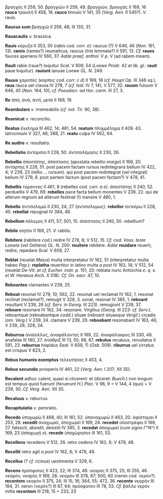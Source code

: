 βραγχός II 259, 50. βραγχιῶν II 259, 49. βραγχιῶν, βραγχάς II 169, 16
**rauca** τραυλή II 458, 16. **rauco** tinnulo V 141, 35 (*Verg. Aen.*
II 545?). *V.* rauis.

**Raucus sum** βραγχιῶ II 259, 48; III 130, 31.

**Rauacaulis** *v.* brassica.

**Rauis** κόρυζα II 353, 50 (rabis *cod. corr. e*): raucus (?) V 646, 46
(*Non.* 161, 13). **ramis** (ramex?) reumaticus, raucus (*tria*
lemmata?) II 591, 13. *Cf.* **raues** fauces aperiens IV 560, 37. *Adde
praef. anthol.* V *p.* V (ad rabem meam).

**Rauit** rabie (raue?) loquitur *Scal.* V 609, 54 (*Loewe Prodr.* 42
*et lib. gl.:* **rauit** paue loquitur). **rauiunt** ianuae *Loewe GL.
N.* 249.

**Rauus** χαροπός (καρπος *cod. corr. c d*) II 169, 18 (*cf. Haupt Op.*
III 346 *sq.*). **raua** rauca uel clausa IV 278, 7 (*cf. Isid.* IV 7,
14); V 577, 32. **rauum** fuluum V 646, 45 (*Non.* 164, 10); *cf.
Pseudacr. ad Hor. carm.* III 27, 3.

**Re** ἀπό, ἀνά, ἀντί, μετά II 169, 19.

**Reambulare** *v.* irremeabilis (*cf. not. Tir.* 90, 38).

**Reamicat** *v.* reconcilio.

**Reatus** ἔγκλημα III 462, 14; 481, 54. **reatum** πλημμέλημα II 409.
43. latrocinium V 327, 48; 388, 21. **reatu** culpa IV 562, 64.

**Re audire** *v.* resultatio.

**Rebellatio** ἀνταρσία II 228, 50. ἀντιπολέμησις II 230, 26.

**Rebellio** ἀποστάτης, ἀπόστασις (apostata rebellio *margo*) II 169,
20. ἀντάρτης II 228, 51. post pacem factam rursus redintegrans bellum IV
422, 4; V 239, 23 (rellio \... rursum). qui post pacem redintegrat
(*vel* integrat) bellum IV 279, 8. post partem factum (post pacem
factam?) V 478, 41.

**Rebellis** τύραννος II 461, 8 (rebelles *cod. corr. a e*). ἀποστάτης
II 240, 52. perduellis V 479, 69. **rebelles** pace facta bellum
monentes V 239, 22. qui de alterum regnum ad alterum festinat (!)
transire V 480, 1.

**Rebello** ἀντιπολεμῶ II 230, 24; 27 (ἀντιπολεμως). **rebellor**
ἀνταίρω II 228, 40. **rebellat** repugnat IV 384, 48.

**Rebellum** πόλεμος II 411, 57; 501, 15. ἀπόστασις II 240, 50.
rebellium?

**Rebile** οἰητόν II 169, 21. *V.* rabilis.

**Rebitere** (rabitere *cod.*) redire IV 278, 8; V 512, 15. *Cf. cod.
Voss. teste Loewio* (*vel Oehlero*) *GL. N.* 200: **reuitere**
rebitere. *Adde* **reuidare** reuerti, redire, repedare *Scal.* V 609,
27.

**Reblat** (reuelat *Maius*) multa interpretatur IV 162, 51
(interpretatur multa habeo *Pap.*): **replatha** reuertitur in latino
multa *a post* IV 163, 14; V 512, 54 (reuelat *De-Vit*: *at cf. Eucher.
instr. p.* 151, 20: reblata nunc Antiochia *e. q. s. et W. Heraeus
Arch.* X 518). *Cf. On. sacr.* 47, 10.

**Reboantes** clamantes V 239, 25.

**Reboat** resonat IV 279, 10; 562, 22. resonat uel reclamat IV 162, 1.
resonat reclinat (reclamat?), remugit V 328, 3. sonat, resonat IV
385, 1. **reboant** resultant V 239, 26 (*cf. Serv. in Georg.* III 223).
remugiunt V 239, 37. **reboare** resonare IV 162, 34. resonare.
Virgilius (*Georg.* III 223: *cf. Serv.*). reboantque (reboabantque
*codd.*) siluae (reboant siluaeque *Vergil.*) cicadis (*om. Verg.*) V
239, 24. clamare V 239, 29. **reboabant** resonabant IV 163, 46; V 239,
28; 328, 24.

**Reburrus** ἀνάσιλλος, ἀναφάλαντος II 169, 22. ἀναφάλακρος III 330, 48.
anafalas III 180, 27. ἀνάθριξ III 13, 55; 86, 67. **rebulus** recaluus,
renudatus II 591, 23. **reburrus** hispidus *Seal.* V 609, 11 (*Osb.*
509). **riburrus** uel cirratus est crispus V 623, 2.

**Rebus humanis exemptus** τελευτήσας II 453, 4.

**Rebus secundis** prosperis IV 461, 22 (*Verg. Aen.* I 207; XII 35).

**Recalent** adhuc calent, quasi si clicerent: et (diceret: *Buech.*)
non longum est tempus quod fuerunt (feruerunt *H.*) *Plac.* V 96, 9 = V
144, 4 (quo) = V 239, 30. *Cf. Verg. Aen.* XII 35.

**Recaluus** *v.* reburrus.

**Recapitulatio** *v.* peroratio.

**Recedo** ὑποχωρῶ II 468, 40; III 161, 52. ὑπαναχωρῶ II 463, 20.
ἀφίσταμαι II 253, 28. **recedit** ἀναχωρεῖ, ἀποχωρεῖ II 169, 24.
**recedet** ὑποστρέφει II 169, 27. fatescit, absistit, desistit IV 385,
3. **recedat** ἀποχωρεῖ (*cum signo Γ*^N^) II 169, 23 (ἀποχωρῇ *e*).
**recede** ὑποχώρησον III 161, 53.

**Recellens** recedens V 512, 26. retro cedens IV 162, 6; V 478, 48.

**Recellit** retro agit *a post* IV 162, 6; V 478, 49.

**Recellus** (? *cf.* ricinus) uestimenta V 329, 6.

**Recens** πρόσφατος II 423, 22; III 374, 48. νεαρός II 375, 25; III
255, 46. νεαρόν, νεαρός II 169, 28. νεαρόν III 378, 67; 500, 60 (neron
*cod.* νερόν?). **recentem** νεαρόν II 375, 24; III 15, 16; 364, 55;
472, 36. **recente** νεαρόν III 184, 31. neron (νερόν?) III 87, 64;
πρόσφατον III 78, 53. *Cf.* βάλλε νερόν mitte **recentem** III 218, 15 =
233, 23
